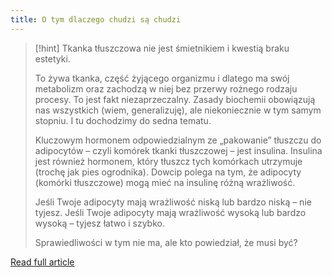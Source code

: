 ```yaml
---
title: O tym dlaczego chudzi są chudzi
---
```


>[!hint] Tkanka tłuszczowa nie jest śmietnikiem i kwestią braku estetyki.
>
> To żywa tkanka, część żyjącego organizmu i dlatego ma swój metabolizm oraz zachodzą w niej bez przerwy rożnego rodzaju procesy. To jest fakt niezaprzeczalny. Zasady biochemii obowiązują nas wszystkich (wiem, generalizuję), ale niekoniecznie w tym samym stopniu. I tu dochodzimy do sedna tematu.
>
> Kluczowym hormonem odpowiedzialnym ze „pakowanie” tłuszczu do adipocytów – czyli komórek tkanki tłuszczowej – jest insulina. Insulina jest również hormonem, który tłuszcz  tych komórkach utrzymuje (trochę jak pies ogrodnika). Dowcip polega na tym, że adipocyty (komórki tłuszczowe) mogą mieć na insulinę różną wrażliwość.
>
> Jeśli Twoje adipocyty mają wrażliwość niską lub bardzo niską – nie tyjesz.
> Jeśli Twoje adipocyty mają wrażliwość wysoką lub bardzo wysoką – tyjesz łatwo i szybko.
>
>
> Sprawiedliwości w tym nie ma, ale kto powiedział, że musi być?

[Read full article](https://zenjaskiniowca.pl/o-tym-dlaczego-chudzi-sa-chudzi/)